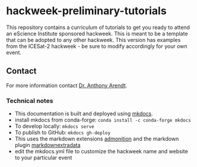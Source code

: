 # hackweek-preliminary-tutorials

This repository contains a curriculum of tutorials to get you ready to attend an eScience Institute sponsored hackweek. This is meant to be a template that can be adopted to any other hackweek. This version has examples from the ICESat-2 hackweek - be sure to modify accordingly for your own event.

## Contact

For more information contact [Dr. Anthony Arendt](mailto:arendta@uw.edu).

### Technical notes

* This documentation is built and deployed using [mkdocs](https://www.mkdocs.org/).
* install mkdocs from conda-forge: ```conda install -c conda-forge mkdocs```
* To develop locally: ```mkdocs serve```
* To publish to GitHub: ```mkdocs gh-deploy```
* This uses the markdown extensions [admonition](https://squidfunk.github.io/mkdocs-material/extensions/admonition/) and the markdown plugin [markdownextradata](https://github.com/rosscdh/mkdocs-markdownextradata-plugin/)
* edit the mkdocs.yml file to customize the hackweek name and website to your particular event